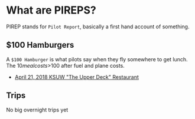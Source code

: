 # What are PIREPS?
PIREP stands for `Pilot Report`, basically a first hand account of something.

## $100 Hamburgers
A `$100 Hamburger` is what pilots say when they fly somewhere to get lunch. The
$10 meal costs >$100 after fuel and plane costs.

* [April 21, 2018 KSUW "The Upper Deck" Restaurant](food/20180421-kmic-ksuw.md)

## Trips
No big overnight trips yet

